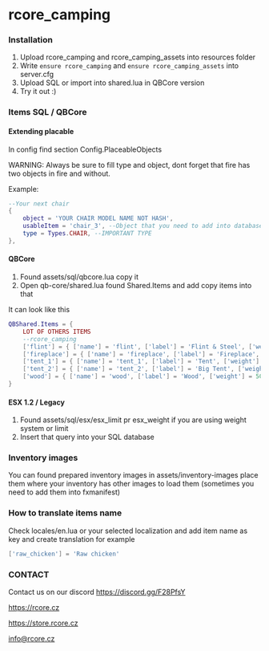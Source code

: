 # rcore_camping

### Installation

1) Upload rcore_camping and rcore_camping_assets into resources folder
2) Write ``ensure rcore_camping`` and `ensure rcore_camping_assets` into server.cfg
3) Upload SQL or import into shared.lua in QBCore version
4) Try it out :)

### Items SQL / QBCore

#### Extending placable

In config find section Config.PlaceableObjects

WARNING: Always be sure to fill type and object, dont forget that fire has two objects in fire and without.

Example:
````lua
--Your next chair
{
    object = 'YOUR CHAIR MODEL NAME NOT HASH',
    usableItem = 'chair_3', --Object that you need to add into database/shared.lua
    type = Types.CHAIR, --IMPORTANT TYPE
},
````

#### QBCore

1) Found assets/sql/qbcore.lua copy it
2) Open qb-core/shared.lua found Shared.Items and add copy items into that

It can look like this 

````lua
QBShared.Items = { 
    LOT OF OTHERS ITEMS
    --rcore_camping
    ['flint'] = { ['name'] = 'flint', ['label'] = 'Flint & Steel', ['weight'] = 500, ['type'] = 'item', ['image'] = 'flint.png', ['unique'] = true, ['useable'] = false, ['shouldClose'] = true, ['combinable'] = nil, ['description'] = 'Flint & Steel used for starting fire' },
    ['fireplace'] = { ['name'] = 'fireplace', ['label'] = 'Fireplace', ['weight'] = 1000, ['type'] = 'item', ['image'] = 'fireplace.png', ['unique'] = true, ['useable'] = true, ['shouldClose'] = true, ['combinable'] = nil, ['description'] = 'Fireplace' },
    ['tent_1'] = { ['name'] = 'tent_1', ['label'] = 'Tent', ['weight'] = 1000, ['type'] = 'item', ['image'] = 'tent_1.png', ['unique'] = true, ['useable'] = true, ['shouldClose'] = true, ['combinable'] = nil, ['description'] = 'Tent' },
    ['tent_2'] = { ['name'] = 'tent_2', ['label'] = 'Big Tent', ['weight'] = 1000, ['type'] = 'item', ['image'] = 'tent_2.png', ['unique'] = true, ['useable'] = true, ['shouldClose'] = true, ['combinable'] = nil, ['description'] = 'Tent' },
    ['wood'] = { ['name'] = 'wood', ['label'] = 'Wood', ['weight'] = 500, ['type'] = 'item', ['image'] = 'wood.png', ['unique'] = true, ['useable'] = false, ['shouldClose'] = true, ['combinable'] = nil, ['description'] = 'Tent' },
}
````

#### ESX 1.2 / Legacy

1) Found assets/sql/esx/esx_limit pr esx_weight if you are using weight system or limit
2) Insert that query into your SQL database

### Inventory images

You can found prepared inventory images in assets/inventory-images place them
where your inventory has other images to load them (sometimes  you need to add them into fxmanifest)

### How to translate items name 

Check locales/en.lua or your selected localization and add item name as key and create translation for example

````lua
['raw_chicken'] = 'Raw chicken'
````

### CONTACT

Contact us on our discord https://discord.gg/F28PfsY

https://rcore.cz

https://store.rcore.cz

info@rcore.cz
